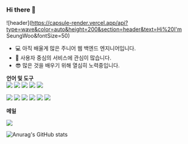 ### Hi there 👋
![header](https://capsule-render.vercel.app/api?type=wave&color=auto&height=200&section=header&text=Hi%20I'm SeungWoo&fontSize=50)

* 💻 아직 배울게 많은 주니어 웹 백엔드 엔지니어입니다.
* 🎨 사용자 중심의 서비스에 관심이 많습니다.
* 😎 많은 것을 배우기 위해 열심히 노력중입니다.

**언어 및 도구**  
<img src="https://img.shields.io/badge/JAVA-007396?style=flat-square&logo=java&logoColor=white">
<img src="https://img.shields.io/badge/Android-3DDC84?style=flat-square&logo=Android&logoColor=white"/>
<img src="https://img.shields.io/badge/Spring boot-6DB33F?style=flat-square&logo=Spring boot&logoColor=white"/>
<img src="https://img.shields.io/badge/C++-00599C?style=flat-square&logo=C++&logoColor=white"/>
<img src="https://img.shields.io/badge/Python-3775A9?style=flat-square&logo=Python&logoColor=white"/>

<img src="https://img.shields.io/badge/oracle-F80000?style=flat-square&logo=oracle&logoColor=white">
<img src="https://img.shields.io/badge/mysql-4479A1?style=flat-square&logo=mysql&logoColor=white">
<img src="https://img.shields.io/badge/mariaDB-003545?style=flat-square&logo=mariaDB&logoColor=white">

<img src="https://img.shields.io/badge/javascript-F7DF1E?style=flat-square&logo=javascript&logoColor=black">
<img src="https://img.shields.io/badge/jquery-0769AD?style=flat-square&logo=jquery&logoColor=white">

<img src="https://img.shields.io/badge/github-181717?style=flat-square&logo=github&logoColor=white">


**메일**  

<a href="mailto:csw980928@google.com"><img src="https://img.shields.io/badge/Gmail-d14836?style=flat-square&logo=Gmail&logoColor=white&link=csw980928@google.com"/></a>


![Anurag's GitHub stats](https://github-readme-stats.vercel.app/api?username=ChoiSeungWoo98&show_icons=true&theme=radical)
